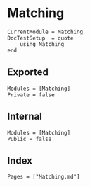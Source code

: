 # Matching

```@meta
CurrentModule = Matching
DocTestSetup  = quote
    using Matching
end
```

## Exported

```@autodocs
Modules = [Matching]
Private = false
```

## Internal

```@autodocs
Modules = [Matching]
Public = false
```

## Index

```@index
Pages = ["Matching.md"]
```
